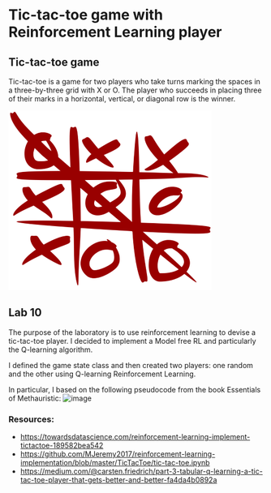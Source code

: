 # Tic-tac-toe game with Reinforcement Learning player

## Tic-tac-toe game
Tic-tac-toe is a game for two players who take turns marking the spaces in a three-by-three grid with X or O. 
The player who succeeds in placing three of their marks in a horizontal, vertical, or diagonal row is the winner. 

 ![image](https://github.com/Zafonte/computational-intelligence/blob/main/Lab10/readme-images/Tic_tac_toe.svg.png)

## Lab 10
The purpose of the laboratory is to use reinforcement learning to devise a tic-tac-toe player. 
I decided to implement a Model free RL and particularly the Q-learning algorithm. 

I defined the game state class and then created two players: one random and the other using Q-learning Reinforcement Learning. 

In particular, I based on the following pseudocode from the book Essentials of Methauristic:
 ![image](https://github.com/Zafonte/computational-intelligence/blob/main/Lab10/readme-images/Q_learning.png)

 
### Resources:
* https://towardsdatascience.com/reinforcement-learning-implement-tictactoe-189582bea542
* https://github.com/MJeremy2017/reinforcement-learning-implementation/blob/master/TicTacToe/tic-tac-toe.ipynb
* https://medium.com/@carsten.friedrich/part-3-tabular-q-learning-a-tic-tac-toe-player-that-gets-better-and-better-fa4da4b0892a


